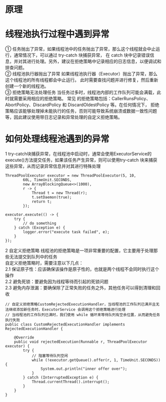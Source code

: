 # 原理

# 线程池执行过程中遇到异常
① 任务抛出了异常，如果线程池中的任务抛出了异常，那么这个线程就会中止运行，通常情况下，可以通过 try-catch 块捕获异常，
在 catch 块中记录错误信息，并对其进行处理。另外，建议在拒绝策略中记录相应的日志信息，以便调试和排查问题。  
② 线程池执行器抛出了异常 如果线程池执行器（Executor）抛出了异常，那么这个线程池的所有线程都会中止运行。
此时需要查找问题并进行修复，然后重新创建一个新的线程池。  
③ 拒绝策略无法处理任务 当任务过多时，线程池内部的工作队列可能会满载，此时就需要采用相应的拒绝策略。
常见 的拒绝策略包括：CallerRunsPolicy、AbortPolicy、DiscardPolicy 和 DiscardOldestPolicy 等。在任何情况下，
拒绝策略应该能够处理掉未能执行的任务，否则可能导致系统崩溃或数据一致性问题等，因此建议使用带日志记录和异常处理的自定义拒绝策略。

# 如何处理线程池遇到的异常
1 try-catch块捕获异常，在线程池中启动时，通常会使用ExecutorService的execute()方法提交任务，如果该任务产生异常，则可以使用try-catch
块来捕获这些异常，从而记录异常信息并对其进行特殊处理
```
ThreadPoolExecutor executor = new ThreadPoolExecutor(5, 10,
        60L, TimeUnit.SECONDS,
        new ArrayBlockingQueue<>(1000),
        r -> {
            Thread t = new Thread(r);
            t.setDaemon(true);
            return t;
        });

executor.execute(() -> {
    try {
        // do something
    } catch (Exception e) {
        logger.error("execute task failed", e);
    }
});
```
2 自定义拒绝策略 线程池的拒绝策略是一项非常重要的配置，它主要用于处理那些无法提交到队列中的任务  
自定义拒绝策略时，需要注意以下几点：  
2.1 保证原子性：应该确保该操作是原子性的，也就是两个线程不会同时执行这个操作  
2.2 避免死锁：要避免因为线程等待而引起的死锁问题  
2.3 避免内存泄漏：要确保除了正常失败的任务之外，其他任务可以得到清理和回收  
```
// 自定义拒绝策略CustomRejectedExecutionHandler，当线程池的工作队列已满并且无法继续添加新任务时，ExecutorService 会调用这个拒绝策略进行处理
// 当线程池的工作队列已满时，我们使用 while 循环来等待队列有空余位置，从而避免任务执行失败
public class CustomRejectedExecutionHandler implements RejectedExecutionHandler {
 
    @Override
    public void rejectedExecution(Runnable r, ThreadPoolExecutor executor) {
        try {
            // 阻塞等待队列空闲
            while (!executor.getQueue().offer(r, 1, TimeUnit.SECONDS)) {
                System.out.println("inner offer over");
            }
        } catch (InterruptedException e) {
            Thread.currentThread().interrupt();
        }
    }
}
```